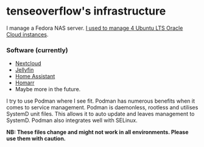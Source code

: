 # tenseoverflow's infrastructure

I manage a Fedora NAS server. [I used to manage 4 Ubuntu LTS Oracle Cloud instances](http://hen.ee/dont-trust-oracle-cloud-free-tier/).

### Software (currently)

- [Nextcloud](https://nextcloud.com)
- [Jellyfin](https://jellyfin.org/)
- [Home Assistant](https://www.home-assistant.io/)
- [Homarr](https://homarr.dev/)
- Maybe more in the future.

I try to use Podman where I see fit. Podman has numerous benefits when it comes to service management. Podman is daemonless, rootless and utilises SystemD unit files. This allows it to auto update and leaves management to SystemD. Podman also integrates well with SELinux.

**NB: These files change and might not work in all environments. Please use them with caution.**
